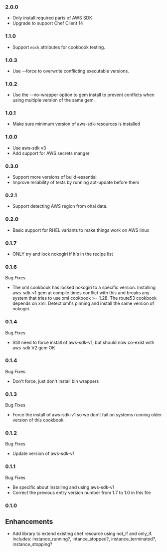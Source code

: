 ### 2.0.0
  - Only install required parts of AWS SDK
  - Upgrade to support Chef Client 14

### 1.1.0
  - Support `mock` attributes for cookbook testing.

### 1.0.3
  - Use --force to overwrite conflicting executable versions.

### 1.0.2
  - Use the --no-wrapper option to gem install to prevent conflicts when using
    multiple version of the same gem.

### 1.0.1
  - Make sure minimum version of aws-sdk-resources is installed

### 1.0.0
  - Use aws-sdk v3
  - Add support for AWS secrets manger

### 0.3.0
  - Support more versions of build-essential
  - Improve reliability of tests by running apt-update before them

### 0.2.1
  - Support detecting AWS region from ohai data.

### 0.2.0
  - Basic support for RHEL variants to make things work on AWS linux

### 0.1.7
  - ONLY try and lock nokogiri if it's in the recipe list

### 0.1.6
  Bug Fixes
  - The xml cookbook has locked nokogiri to a specific version.
    Installing aws-sdk-v1 gem at compile times conflict with this and breaks
    any system that tries to use xml cookbook >= 1.28. The route53 cookbook
    depends on xml.
    Detect xml's pinning and install the same version of nokogiri.


### 0.1.4
  Bug Fixes
  - Still need to force install of aws-sdk-v1, but should now co-exist with
    aws-sdk V2 gem OK

### 0.1.4
  Bug Fixes
  - Don't force, just don't install bin wrappers

### 0.1.3
  Bug Fixes
  - Force the install of aws-sdk-v1 so we don't fail on systems running
    older version of this cookbook

### 0.1.2
  Bug Fixes
  - Update version of aws-sdk-v1
### 0.1.1
  Bug Fixes
  - Be specific about installing and using aws-sdk-v1
  - Correct the previous entry version number from 1.7 to 1.0 in this file

### 0.1.0

## Enhancements
  - Add library to extend existing chef resource using not_if and only_if.
    Includes: instance_running?, intance_stopped?,
    instance_terminated?, instance_stopping?
